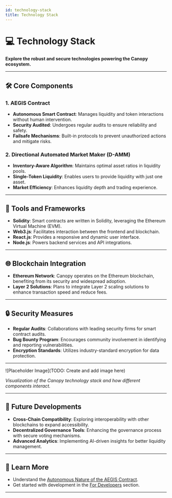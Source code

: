 ```yaml
---
id: technology-stack
title: Technology Stack
---
```


# 💻 Technology Stack

**Explore the robust and secure technologies powering the Canopy ecosystem.**

---

## 🛠️ **Core Components**

### **1. AEGIS Contract**

- **Autonomous Smart Contract**: Manages liquidity and token interactions without human intervention.
- **Security Audited**: Undergoes regular audits to ensure reliability and safety.
- **Failsafe Mechanisms**: Built-in protocols to prevent unauthorized actions and mitigate risks.

### **2. Directional Automated Market Maker (D-AMM)**

- **Inventory-Aware Algorithm**: Maintains optimal asset ratios in liquidity pools.
- **Single-Token Liquidity**: Enables users to provide liquidity with just one asset.
- **Market Efficiency**: Enhances liquidity depth and trading experience.

---

## 🧰 **Tools and Frameworks**

- **Solidity**: Smart contracts are written in Solidity, leveraging the Ethereum Virtual Machine (EVM).
- **Web3.js**: Facilitates interaction between the frontend and blockchain.
- **React.js**: Provides a responsive and dynamic user interface.
- **Node.js**: Powers backend services and API integrations.

---

## 🌐 **Blockchain Integration**

- **Ethereum Network**: Canopy operates on the Ethereum blockchain, benefiting from its security and widespread adoption.
- **Layer 2 Solutions**: Plans to integrate Layer 2 scaling solutions to enhance transaction speed and reduce fees.

---

## 🔒 **Security Measures**

- **Regular Audits**: Collaborations with leading security firms for smart contract audits.
- **Bug Bounty Program**: Encourages community involvement in identifying and reporting vulnerabilities.
- **Encryption Standards**: Utilizes industry-standard encryption for data protection.

---

![Placeholder Image](TODO: Create and add image here)

*Visualization of the Canopy technology stack and how different components interact.*

---

## 🚀 **Future Developments**

- **Cross-Chain Compatibility**: Exploring interoperability with other blockchains to expand accessibility.
- **Decentralized Governance Tools**: Enhancing the governance process with secure voting mechanisms.
- **Advanced Analytics**: Implementing AI-driven insights for better liquidity management.

---

## 📖 **Learn More**

- Understand the [Autonomous Nature of the AEGIS Contract](../autonomous-system-aegis-contract/autonomous-nature-and-decision-making).
- Get started with development in the [For Developers](../getting-started/for-developers) section.

---
